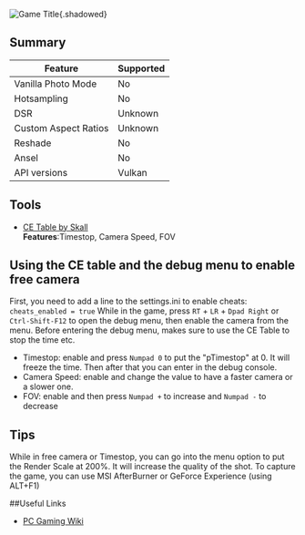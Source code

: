 ![Game Title](Images\thesurge2_header.png "Shot by Skall"){.shadowed}

## Summary

Feature | Supported
--|--
Vanilla Photo Mode | No
Hotsampling | No
DSR | Unknown
Custom Aspect Ratios | Unknown
Reshade | No
Ansel | No
API versions | Vulkan
 
## Tools

* [CE Table by Skall](..\CheatTables\thesurge2.ct)  
**Features**:Timestop, Camera Speed, FOV

## Using the CE table and the debug menu to enable free camera

First, you need to add a line to the settings.ini to enable cheats: `cheats_enabled = true`
While in the game, press `RT` + `LR` + `Dpad Right` or `Ctrl-Shift-F12` to open the debug menu, then enable the camera from the menu.
Before entering the debug menu, makes sure to use the CE Table to stop the time etc.

- Timestop: enable and press `Numpad 0` to put the "pTimestop" at 0. It will freeze the time. Then after that you can enter in the debug console.
- Camera Speed: enable and change the value to have a faster camera or a slower one.
- FOV: enable and then press `Numpad +` to increase and `Numpad -` to decrease

## Tips
While in free camera or Timestop, you can go into the menu option to put the Render Scale at 200%. It will increase the quality of the shot.
To capture the game, you can use MSI AfterBurner or GeForce Experience (using ALT+F1)

##Useful Links

* [PC Gaming Wiki](https://pcgamingwiki.com/wiki/The_Surge_2)